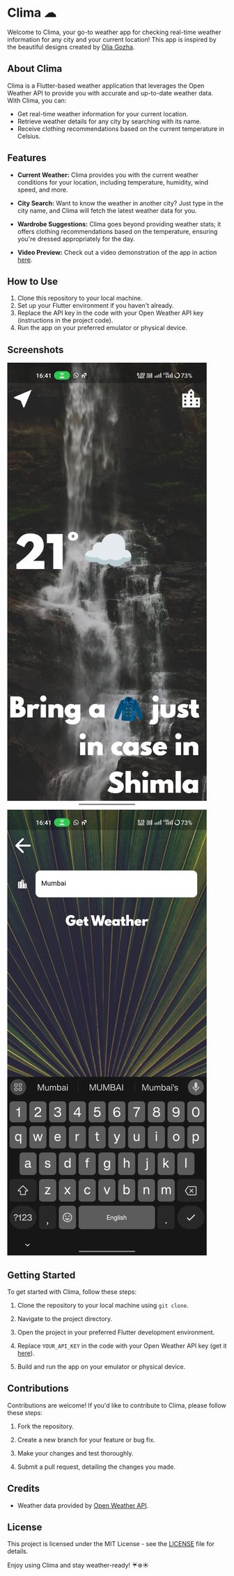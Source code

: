 # Clima ☁

Welcome to Clima, your go-to weather app for checking real-time weather information for any city and your current location! This app is inspired by the beautiful designs created by [Olia Gozha](https://dribbble.com/shots/4663154-).

## About Clima

Clima is a Flutter-based weather application that leverages the Open Weather API to provide you with accurate and up-to-date weather data. With Clima, you can:

- Get real-time weather information for your current location.
- Retrieve weather details for any city by searching with its name.
- Receive clothing recommendations based on the current temperature in Celsius.

## Features

- **Current Weather:** Clima provides you with the current weather conditions for your location, including temperature, humidity, wind speed, and more.

- **City Search:** Want to know the weather in another city? Just type in the city name, and Clima will fetch the latest weather data for you.

- **Wardrobe Suggestions:** Clima goes beyond providing weather stats; it offers clothing recommendations based on the temperature, ensuring you're dressed appropriately for the day.

- **Video Preview:** Check out a video demonstration of the app in action [here](https://drive.google.com/drive/u/1/folders/1FHyNoO4I_hnfTq0zjJXzClAXu1QzCAGj).

## How to Use

1. Clone this repository to your local machine.
2. Set up your Flutter environment if you haven't already.
3. Replace the API key in the code with your Open Weather API key (instructions in the project code).
4. Run the app on your preferred emulator or physical device.

## Screenshots

![Screenshot 1](/screenshots/screenshot1.jpeg)
![Screenshot 2](/screenshots/screenshot2.jpeg)

## Getting Started

To get started with Clima, follow these steps:

1. Clone the repository to your local machine using `git clone`.

2. Navigate to the project directory.

3. Open the project in your preferred Flutter development environment.

4. Replace `YOUR_API_KEY` in the code with your Open Weather API key (get it [here](https://openweathermap.org/api)).

5. Build and run the app on your emulator or physical device.

## Contributions

Contributions are welcome! If you'd like to contribute to Clima, please follow these steps:

1. Fork the repository.

2. Create a new branch for your feature or bug fix.

3. Make your changes and test thoroughly.

4. Submit a pull request, detailing the changes you made.

## Credits

- Weather data provided by [Open Weather API](https://openweathermap.org/).

## License

This project is licensed under the MIT License - see the [LICENSE](LICENSE) file for details.

Enjoy using Clima and stay weather-ready! ☔❄️☀️
